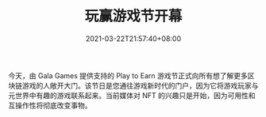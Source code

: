 ﻿---
title: "玩赢游戏节开幕"
date: 2021-03-22T21:57:40+08:00
lastmod: 2021-03-22T16:45:40+08:00
draft: false
authors: ["Lee"]
description: "今天，由 Gala Games 提供支持的 Play to Earn 游戏节正式向所有想了解更多区块链游戏的人敞开大门。该节日是您通往游戏新时代的门户，因为它将游戏玩家与元世界中有趣的游戏联系起来。当前媒体对 NFT 的兴趣只是开始，因为可用性和互操作性将彻底改变事物。"
featuredImage: "play-to-earn-game-festival-opens-its-doors.png"
tags: ["Virtual World","虚拟世界","Play to Earn"]
categories: ["news"]
news: ["虚拟世界"]
weight: 
lightgallery: true
pinned: false
recommend: false
recommend1: false
---

今天，由 Gala Games 提供支持的 Play to Earn 游戏节正式向所有想了解更多区块链游戏的人敞开大门。该节日是您通往游戏新时代的门户，因为它将游戏玩家与元世界中有趣的游戏联系起来。当前媒体对 NFT 的兴趣只是开始，因为可用性和互操作性将彻底改变事物。

<!--more-->

